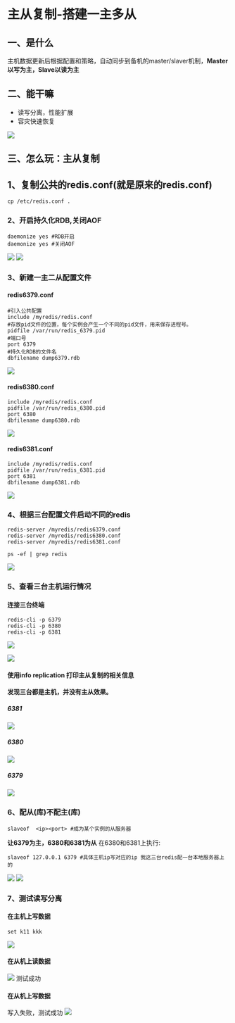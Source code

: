 # 主从复制-搭建一主多从

## 一、是什么
主机数据更新后根据配置和策略，自动同步到备机的master/slaver机制，**Master以写为主，Slave以读为主**
## 二、能干嘛

-   读写分离，性能扩展
-   容灾快速恢复

![](https://raw.gitmirror.com/KwFruit/basic-picture-service/note-v1.0.0/img/202308280934080.png)
## 三、怎么玩：主从复制
## 1、复制公共的redis.conf(就是原来的redis.conf)
```shell
cp /etc/redis.conf .
```
### 2、开启持久化RDB,关闭AOF
```shell
daemonize yes #RDB开启
daemonize yes #关闭AOF
```
![](https://raw.gitmirror.com/KwFruit/basic-picture-service/note-v1.0.0/img/202308280953573.png)
![](https://raw.gitmirror.com/KwFruit/basic-picture-service/note-v1.0.0/img/202308280954572.png)
### 3、新建一主二从配置文件
#### redis6379.conf
```shell
#引入公共配置
include /myredis/redis.conf    
#存放pid文件的位置，每个实例会产生一个不同的pid文件，用来保存进程号。
pidfile /var/run/redis_6379.pid 
#端口号
port 6379                      
#持久化RDB的文件名
dbfilename dump6379.rdb      
```
![](https://raw.gitmirror.com/KwFruit/basic-picture-service/note-v1.0.0/img/202308280954764.png)
#### redis6380.conf
```shell
include /myredis/redis.conf     
pidfile /var/run/redis_6380.pid  
port 6380                     
dbfilename dump6380.rdb               
```
![](https://raw.gitmirror.com/KwFruit/basic-picture-service/note-v1.0.0/img/202308280955204.png)
#### redis6381.conf
```shell
include /myredis/redis.conf     
pidfile /var/run/redis_6381.pid  
port 6381                      
dbfilename dump6381.rdb         
```
![](https://raw.gitmirror.com/KwFruit/basic-picture-service/note-v1.0.0/img/202308280955742.png)
### 4、根据三台配置文件启动不同的redis
```shell
redis-server /myredis/redis6379.conf
redis-server /myredis/redis6380.conf
redis-server /myredis/redis6381.conf
```
```shell
ps -ef | grep redis   
```
![](https://raw.gitmirror.com/KwFruit/basic-picture-service/note-v1.0.0/img/202308280955164.png)
### 5、查看三台主机运行情况
#### 连接三台终端
```shell
redis-cli -p 6379
redis-cli -p 6380
redis-cli -p 6381
```
![](https://raw.gitmirror.com/KwFruit/basic-picture-service/note-v1.0.0/img/202308280956908.png)

![](https://raw.gitmirror.com/KwFruit/basic-picture-service/note-v1.0.0/img/202308280957526.png)

#### 使用info replication 打印主从复制的相关信息
**发现三台都是主机，并没有主从效果。**
##### 6381
![](https://raw.gitmirror.com/KwFruit/basic-picture-service/note-v1.0.0/img/202308280957742.png)
##### 6380
![](https://raw.gitmirror.com/KwFruit/basic-picture-service/note-v1.0.0/img/202308280957725.png)
##### 6379
![](https://raw.gitmirror.com/KwFruit/basic-picture-service/note-v1.0.0/img/202308280958569.png)
### 6、配从(库)不配主(库)
```shell
slaveof  <ip><port> #成为某个实例的从服务器
```
**让6379为主，6380和6381为从**
在6380和6381上执行: 

```shell
slaveof 127.0.0.1 6379 #具体主机ip写对应的ip 我这三台redis配一台本地服务器上的
```
![](https://raw.gitmirror.com/KwFruit/basic-picture-service/note-v1.0.0/img/202308280958438.png)
![](https://raw.gitmirror.com/KwFruit/basic-picture-service/note-v1.0.0/img/202308280958054.png)

### 7、测试读写分离
#### 在主机上写数据
```shell
set k11 kkk
```
![](https://raw.gitmirror.com/KwFruit/basic-picture-service/note-v1.0.0/img/202308280959068.png)
#### 在从机上读数据
![](https://raw.gitmirror.com/KwFruit/basic-picture-service/note-v1.0.0/img/202308280959950.png)
测试成功

#### 在从机上写数据
写入失败，测试成功
![](https://raw.gitmirror.com/KwFruit/basic-picture-service/note-v1.0.0/img/202308281000136.png)
